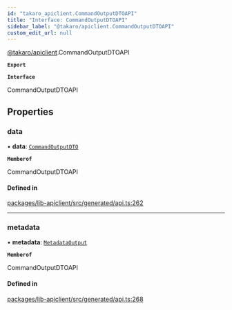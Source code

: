 ```yaml
---
id: "takaro_apiclient.CommandOutputDTOAPI"
title: "Interface: CommandOutputDTOAPI"
sidebar_label: "@takaro/apiclient.CommandOutputDTOAPI"
custom_edit_url: null
---
```


[@takaro/apiclient](../modules/takaro_apiclient.md).CommandOutputDTOAPI

**`Export`**

**`Interface`**

CommandOutputDTOAPI

## Properties

### data

• **data**: [`CommandOutputDTO`](takaro_apiclient.CommandOutputDTO.md)

**`Memberof`**

CommandOutputDTOAPI

#### Defined in

[packages/lib-apiclient/src/generated/api.ts:262](https://github.com/niekcandaele/Takaro/blob/91fb19b/packages/lib-apiclient/src/generated/api.ts#L262)

___

### metadata

• **metadata**: [`MetadataOutput`](takaro_apiclient.MetadataOutput.md)

**`Memberof`**

CommandOutputDTOAPI

#### Defined in

[packages/lib-apiclient/src/generated/api.ts:268](https://github.com/niekcandaele/Takaro/blob/91fb19b/packages/lib-apiclient/src/generated/api.ts#L268)
